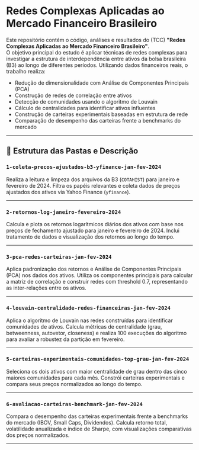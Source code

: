 # Redes Complexas Aplicadas ao Mercado Financeiro Brasileiro

Este repositório contém o código, análises e resultados do (TCC)  **"Redes Complexas Aplicadas ao Mercado Financeiro Brasileiro"**.  
O objetivo principal do estudo é aplicar técnicas de redes complexas para investigar a estrutura de interdependência entre ativos da bolsa brasileira (B3) ao longo de diferentes períodos. Utilizando dados financeiros reais, o trabalho realiza:

- Redução de dimensionalidade com Análise de Componentes Principais (PCA)  
- Construção de redes de correlação entre ativos  
- Detecção de comunidades usando o algoritmo de Louvain  
- Cálculo de centralidades para identificar ativos influentes  
- Construção de carteiras experimentais baseadas em estrutura de rede  
- Comparação de desempenho das carteiras frente a benchmarks do mercado  

---

## 📁 Estrutura das Pastas e Descrição

### `1-coleta-precos-ajustados-b3-yfinance-jan-fev-2024`  
Realiza a leitura e limpeza dos arquivos da B3 (`COTAHIST`) para janeiro e fevereiro de 2024. Filtra os papéis relevantes e coleta dados de preços ajustados dos ativos via Yahoo Finance (`yfinance`).

---

### `2-retornos-log-janeiro-fevereiro-2024`  
Calcula e plota os retornos logarítmicos diários dos ativos com base nos preços de fechamento ajustado para janeiro e fevereiro de 2024. Inclui tratamento de dados e visualização dos retornos ao longo do tempo.

---


### `3-pca-redes-carteiras-jan-fev-2024`  
Aplica padronização dos retornos e Análise de Componentes Principais (PCA) nos dados dos ativos. Utiliza os componentes principais para calcular a matriz de correlação e construir redes com threshold 0.7, representando as inter-relações entre os ativos.

---

### `4-louvain-centralidade-redes-financeiras-jan-fev-2024`  
Aplica o algoritmo de Louvain nas redes construídas para identificar comunidades de ativos. Calcula métricas de centralidade (grau, betweenness, autovetor, closeness) e realiza 100 execuções do algoritmo para avaliar a robustez da partição em fevereiro.

---

### `5-carteiras-experimentais-comunidades-top-grau-jan-fev-2024`  
Seleciona os dois ativos com maior centralidade de grau dentro das cinco maiores comunidades para cada mês. Constrói carteiras experimentais e compara seus preços normalizados ao longo do tempo.

---

### `6-avaliacao-carteiras-benchmark-jan-fev-2024`  
Compara o desempenho das carteiras experimentais frente a benchmarks do mercado (IBOV, Small Caps, Dividendos). Calcula retorno total, volatilidade anualizada e índice de Sharpe, com visualizações comparativas dos preços normalizados.

---
